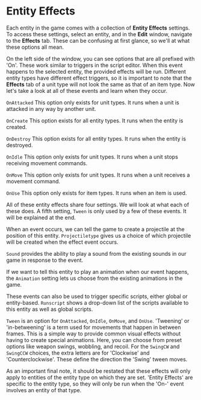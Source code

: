# Entity Effects

Each entity in the game comes with a collection of **Entity Effects** settings. To access these settings, select an entity, and in the **Edit** window, navigate to the **Effects** tab. These can be confusing at first glance, so we'll at what these options all mean. 

On the left side of the window, you can see options that are all prefixed with 'On'. These work similar to triggers in the script editor. When this event happens to the selected entity, the provided effects will be run. Different entity types have different effect triggers, so it is important to note that the **Effects** tab of a unit type will not look the same as that of an item type. Now let's take a look at all of these events and learn when they occur.

```OnAttacked``` This option only exists for unit types. It runs when a unit is attacked in any way by another unit.

```OnCreate``` This option exists for all entity types. It runs when the entity is created.

```OnDestroy``` This option exists for all entity types. It runs when the entity is destroyed.

```OnIdle``` This option only exists for unit types. It runs when a unit stops receiving movement commands.

```OnMove``` This option only exists for unit types. It runs when a unit receives a movement command.

```OnUse``` This option only exists for item types. It runs when an item is used.

All of these entity effects share four settings. We will look at what each of these does. A fifth setting, ```Tween``` is only used by a few of these events. It will be explained at the end.

When an event occurs, we can tell the game to create a projectile at the position of this entity. ```Projectiletype``` gives us a choice of which projectile will be created when the effect event occurs.

```Sound``` provides the ability to play a sound from the existing sounds in our game in response to the event.

If we want to tell this entity to play an animation when our event happens, the ```Animation``` setting lets us choose from the existing animations in the game.

These events can also be used to trigger specific scripts, either global or entity-based. ```Runscript``` shows a drop-down list of the scripts available to this entity as well as global scripts.

```Tween``` is an option for ```OnAttacked```, ```OnIdle```, ```OnMove```, and ```OnUse```. 'Tweening' or 'in-betweening' is a term used for movements that happen in between frames. This is a simple way to provide common visual effects without having to create special animations.  Here, you can choose from preset options like weapon swings, wobbling, and recoil. For the ```SwingCW``` and ```SwingCCW``` choices, the extra letters are for 'Clockwise' and 'Counterclockwise'. These define the direction the 'Swing' tween moves.

As an important final note, it should be restated that these effects will only apply to entities of the entity type on which they are set. 'Entity Effects' are specific to the entity type, so they will only be run when the 'On-' event involves an entity of that type.




